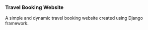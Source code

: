 <h3>Travel Booking Website</h3>

A simple and dynamic travel booking website created using Django framework.
